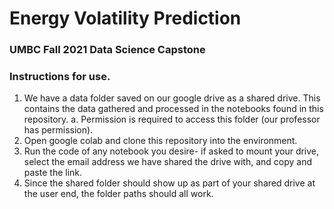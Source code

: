 # Energy Volatility Prediction
### UMBC Fall 2021 Data Science Capstone
### Instructions for use.
1. We have a data folder saved on our google drive as a shared drive. This contains the data gathered and processed in the notebooks found in this repository.
  a. Permission is required to access this folder (our professor has permission).
2. Open google colab and clone this repository into the environment.
3. Run the code of any notebook you desire- if asked to mount your drive, select the email address we have shared the drive with, and copy and paste the link.
4. Since the shared folder should show up as part of your shared drive at the user end, the folder paths should all work.
